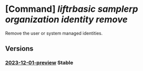 # [Command] _liftrbasic samplerp organization identity remove_

Remove the user or system managed identities.

## Versions

### [2023-12-01-preview](/Resources/mgmt-plane/L3N1YnNjcmlwdGlvbnMve30vcmVzb3VyY2Vncm91cHMve30vcHJvdmlkZXJzL2xpZnRyYmFzaWMuc2FtcGxlcnAvb3JnYW5pemF0aW9ucy97fQ==/2023-12-01-preview.xml) **Stable**

<!-- mgmt-plane /subscriptions/{}/resourcegroups/{}/providers/liftrbasic.samplerp/organizations/{} 2023-12-01-preview identity -->
